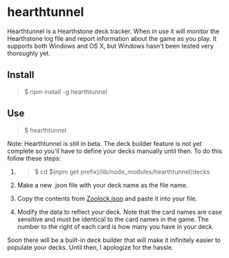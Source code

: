 # hearthtunnel

Hearthtunnel is a Hearthstone deck tracker. When in use it will monitor the Hearthstone log file and report information about the game as you play. It supports both Windows and OS X, but Windows hasn't been tested very thoroughly yet.

## Install

> $ npm install -g hearthtunnel

## Use

> $ hearthtunnel

Note: Hearthtunnel is still in beta. The deck builder feature is not yet complete so you'll have to define your decks manually until then. To do this follow these steps:

1. > $ cd $(npm get prefix)/lib/node_modules/hearthtunnel/decks

2. Make a new .json file with your deck name as the file name.

3. Copy the contents from [Zoolock.json](https://github.com/chevex/hearthtunnel/blob/master/decks/Zoolock.json) and paste it into your file.

4. Modify the data to reflect your deck. Note that the card names are case sensitive and must be identical to the card names in the game. The number to the right of each card is how many you have in your deck.

Soon there will be a built-in deck builder that will make it infinitely easier to populate your decks. Until then, I apologize for the hassle.
